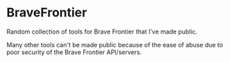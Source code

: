 # BraveFrontier
Random collection of tools for Brave Frontier that I've made public.

Many other tools can't be made public because of the ease of abuse due to poor security of the Brave Frontier API/servers.
